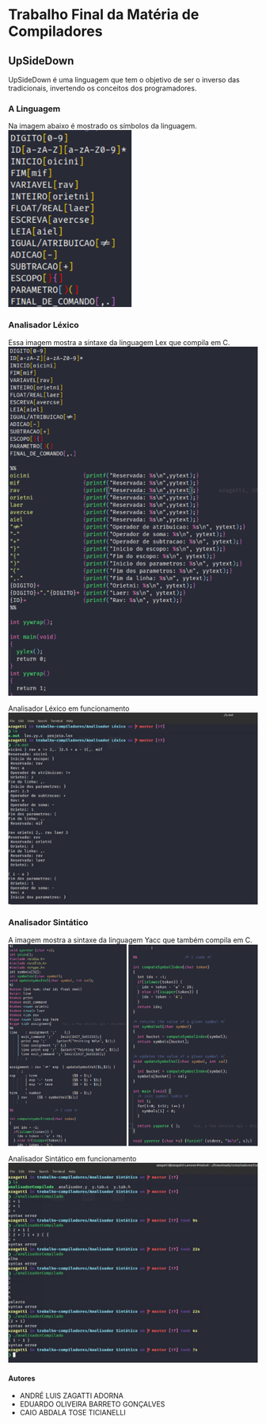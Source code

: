 # Trabalho Final da Matéria de Compiladores

## UpSideDown

UpSideDown é uma linguagem que tem o objetivo de ser o inverso das tradicionais, invertendo os conceitos dos programadores.

### A Linguagem

Na imagem abaixo é mostrado os símbolos da linguagem.
![definitions](https://raw.githubusercontent.com/AZagatti/trabalho-compiladores/master/img/definition.png)

### Analisador Léxico

Essa imagem mostra a sintaxe da linguagem Lex que compila em C.
![syntax lex analyzer](https://raw.githubusercontent.com/AZagatti/trabalho-compiladores/master/img/lex.png)

Analisador Léxico em funcionamento
![execute lex analyzer](https://raw.githubusercontent.com/AZagatti/trabalho-compiladores/master/img/lex_exec.png)

### Analisador Sintático

A imagem mostra a sintaxe da linguagem Yacc que também compila em C.
![syntax syntatic analyzer](https://raw.githubusercontent.com/AZagatti/trabalho-compiladores/master/img/syntactic.png)

Analisador Sintático em funcionamento
![syntax syntatic analyzer](https://raw.githubusercontent.com/AZagatti/trabalho-compiladores/master/img/syntatic_exec.png)

#### Autores

- ANDRÉ LUIS ZAGATTI ADORNA
- EDUARDO OLIVEIRA BARRETO GONÇALVES
- CAIO ABDALA TOSE TICIANELLI
